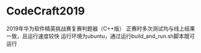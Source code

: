 # CodeCraft2019
2019年华为软件精英挑战赛复赛判题器（C++版）
正赛时多次测试均与线上结果一致，且运行速度较快
运行环境为ubuntu，通过运行build_and_run.sh脚本既可运行

